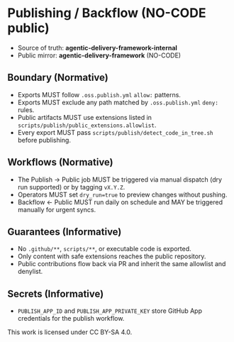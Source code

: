 # Publishing / Backflow (NO-CODE public)

- Source of truth: **agentic-delivery-framework-internal**
- Public mirror: **agentic-delivery-framework** (NO-CODE)

## Boundary (Normative)
- Exports MUST follow `.oss.publish.yml` `allow:` patterns.
- Exports MUST exclude any path matched by `.oss.publish.yml` `deny:` rules.
- Public artifacts MUST use extensions listed in `scripts/publish/public_extensions.allowlist`.
- Every export MUST pass `scripts/publish/detect_code_in_tree.sh` before publishing.

## Workflows (Normative)
- The Publish → Public job MUST be triggered via manual dispatch (dry run supported) or by tagging `vX.Y.Z`.
- Operators MUST set `dry_run=true` to preview changes without pushing.
- Backflow ← Public MUST run daily on schedule and MAY be triggered manually for urgent syncs.

## Guarantees (Informative)
- No `.github/**`, `scripts/**`, or executable code is exported.
- Only content with safe extensions reaches the public repository.
- Public contributions flow back via PR and inherit the same allowlist and denylist.

## Secrets (Informative)
- `PUBLISH_APP_ID` and `PUBLISH_APP_PRIVATE_KEY` store GitHub App credentials for the publish workflow.

This work is licensed under CC BY-SA 4.0.

